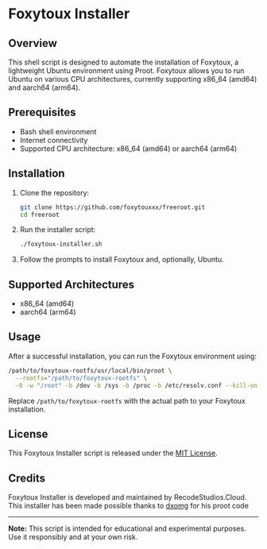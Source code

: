 # Foxytoux Installer

## Overview

This shell script is designed to automate the installation of Foxytoux, a lightweight Ubuntu environment using Proot. Foxytoux allows you to run Ubuntu on various CPU architectures, currently supporting x86_64 (amd64) and aarch64 (arm64).

## Prerequisites

- Bash shell environment
- Internet connectivity
- Supported CPU architecture: x86_64 (amd64) or aarch64 (arm64)

## Installation

1. Clone the repository:

    ```sh
    git clone https://github.com/foxytouxxx/freeroot.git
    cd freeroot
    ```

2. Run the installer script:

    ```sh
    ./foxytoux-installer.sh
    ```

3. Follow the prompts to install Foxytoux and, optionally, Ubuntu.

## Supported Architectures

- x86_64 (amd64)
- aarch64 (arm64)

## Usage

After a successful installation, you can run the Foxytoux environment using:

```sh
/path/to/foxytoux-rootfs/usr/local/bin/proot \
  --rootfs="/path/to/foxytoux-rootfs" \
  -0 -w "/root" -b /dev -b /sys -b /proc -b /etc/resolv.conf --kill-on-exit
```

Replace `/path/to/foxytoux-rootfs` with the actual path to your Foxytoux installation.

## License

This Foxytoux Installer script is released under the [MIT License](LICENSE).

## Credits

Foxytoux Installer is developed and maintained by RecodeStudios.Cloud.
This installer has been made possible thanks to [dxomg](https://github.com/dxomg) for his proot code

---

**Note:** This script is intended for educational and experimental purposes. Use it responsibly and at your own risk.
